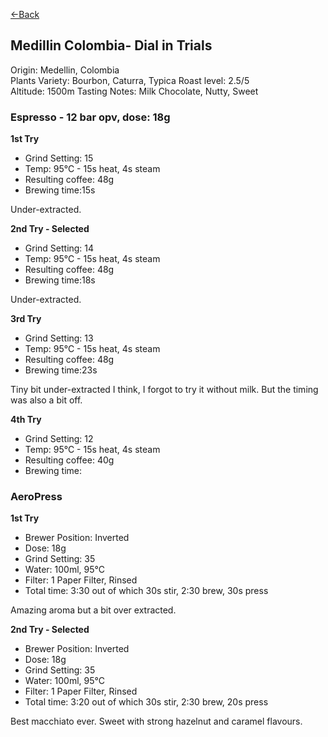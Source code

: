 [<-Back](./)

## Medillin Colombia- Dial in Trials

Origin: Medellin, Colombia  
Plants Variety: Bourbon, Caturra, Typica 
Roast level: 2.5/5  
Altitude: 1500m
Tasting Notes: Milk Chocolate, Nutty, Sweet

### Espresso - 12 bar opv, dose: 18g⁠

**1st Try**

* Grind Setting: 15
* Temp: 95°C - 15s heat, 4s steam
* Resulting coffee: 48g
* Brewing time:15s

Under-extracted.

**2nd Try - Selected**

* Grind Setting: 14
* Temp: 95°C - 15s heat, 4s steam
* Resulting coffee: 48g
* Brewing time:18s

Under-extracted.

**3rd Try**

* Grind Setting: 13
* Temp: 95°C - 15s heat, 4s steam
* Resulting coffee: 48g
* Brewing time:23s

Tiny bit under-extracted I think, I forgot to try it without milk.
But the timing was also a bit off.

**4th Try**

* Grind Setting: 12
* Temp: 95°C - 15s heat, 4s steam
* Resulting coffee: 40g
* Brewing time:

### AeroPress

**1st Try**

* Brewer Position: Inverted⁠
* Dose: 18g⁠
* Grind Setting: 35
* Water: 100ml, 95°C
* Filter: 1 Paper Filter, Rinsed⁠
* Total time: 3:30 out of which 30s stir, 2:30 brew, 30s press

Amazing aroma but a bit over extracted.

**2nd Try - Selected**

* Brewer Position: Inverted⁠
* Dose: 18g⁠
* Grind Setting: 35
* Water: 100ml, 95°C
* Filter: 1 Paper Filter, Rinsed⁠
* Total time: 3:20 out of which 30s stir, 2:30 brew, 20s press

Best macchiato ever. Sweet with strong hazelnut and caramel flavours.
